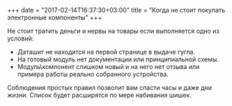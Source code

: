 +++
date = "2017-02-14T16:37:30+03:00"
title = "Когда не стоит покупать электронные компоненты"
+++

Не стоит тратить деньги и нервы на товары если выполняется одно из условий:

- Даташит не находится на первой странице в выдаче гугла.
- На готовый модуль нет документации или принципиальной схемы.
- Модуль\компонент слишком новый и на него нет отзыва или примера работы реально собранного устройства. 

Соблюдения простых правил позволит вам спасти часы и даже дни жизни. Список будет расширятся по мере набивания шишек.